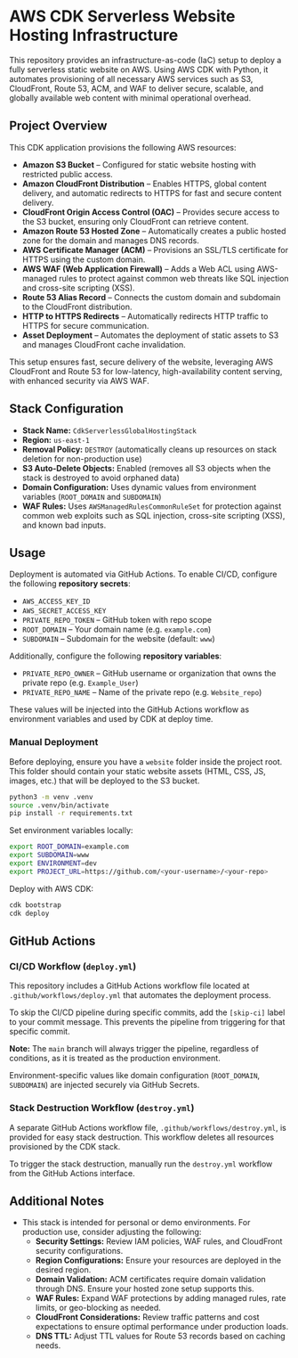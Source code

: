 # AWS CDK Serverless Website Hosting Infrastructure

This repository provides an infrastructure-as-code (IaC) setup to deploy a fully serverless static website on AWS. Using AWS CDK with Python, it automates provisioning of all necessary AWS services such as S3, CloudFront, Route 53, ACM, and WAF to deliver secure, scalable, and globally available web content with minimal operational overhead.

## Project Overview

This CDK application provisions the following AWS resources:

- **Amazon S3 Bucket** – Configured for static website hosting with restricted public access.
- **Amazon CloudFront Distribution** – Enables HTTPS, global content delivery, and automatic redirects to HTTPS for fast and secure content delivery.
- **CloudFront Origin Access Control (OAC)** – Provides secure access to the S3 bucket, ensuring only CloudFront can retrieve content.
- **Amazon Route 53 Hosted Zone** – Automatically creates a public hosted zone for the domain and manages DNS records.
- **AWS Certificate Manager (ACM)** – Provisions an SSL/TLS certificate for HTTPS using the custom domain.
- **AWS WAF (Web Application Firewall)** – Adds a Web ACL using AWS-managed rules to protect against common web threats like SQL injection and cross-site scripting (XSS).
- **Route 53 Alias Record** – Connects the custom domain and subdomain to the CloudFront distribution.
- **HTTP to HTTPS Redirects** – Automatically redirects HTTP traffic to HTTPS for secure communication.
- **Asset Deployment** – Automates the deployment of static assets to S3 and manages CloudFront cache invalidation.

This setup ensures fast, secure delivery of the website, leveraging AWS CloudFront and Route 53 for low-latency, high-availability content serving, with enhanced security via AWS WAF.

## Stack Configuration

- **Stack Name:** `CdkServerlessGlobalHostingStack`
- **Region:** `us-east-1`
- **Removal Policy:** `DESTROY` (automatically cleans up resources on stack deletion for non-production use)
- **S3 Auto-Delete Objects:** Enabled (removes all S3 objects when the stack is destroyed to avoid orphaned data)
- **Domain Configuration:** Uses dynamic values from environment variables (`ROOT_DOMAIN` and `SUBDOMAIN`)
- **WAF Rules:** Uses `AWSManagedRulesCommonRuleSet` for protection against common web exploits such as SQL injection, cross-site scripting (XSS), and known bad inputs.

## Usage

Deployment is automated via GitHub Actions. To enable CI/CD, configure the following **repository secrets**:

- `AWS_ACCESS_KEY_ID`
- `AWS_SECRET_ACCESS_KEY`
- `PRIVATE_REPO_TOKEN` – GitHub token with repo scope
- `ROOT_DOMAIN` – Your domain name (e.g. `example.com`)
- `SUBDOMAIN` – Subdomain for the website (default: `www`)

Additionally, configure the following **repository variables**:

- `PRIVATE_REPO_OWNER` – GitHub username or organization that owns the private repo (e.g. `Example_User`)
- `PRIVATE_REPO_NAME` – Name of the private repo (e.g. `Website_repo`)

These values will be injected into the GitHub Actions workflow as environment variables and used by CDK at deploy time.

### Manual Deployment

Before deploying, ensure you have a `website` folder inside the project root. This folder should contain your static website assets (HTML, CSS, JS, images, etc.) that will be deployed to the S3 bucket.

``` bash
python3 -m venv .venv
source .venv/bin/activate
pip install -r requirements.txt
```

Set environment variables locally:

``` bash
export ROOT_DOMAIN=example.com
export SUBDOMAIN=www
export ENVIRONMENT=dev
export PROJECT_URL=https://github.com/<your-username>/<your-repo>
```

Deploy with AWS CDK:

``` bash
cdk bootstrap
cdk deploy
```

## GitHub Actions

### CI/CD Workflow (`deploy.yml`)

This repository includes a GitHub Actions workflow file located at `.github/workflows/deploy.yml` that automates the deployment process.

To skip the CI/CD pipeline during specific commits, add the `[skip-ci]` label to your commit message. This prevents the pipeline from triggering for that specific commit.

**Note:** The `main` branch will always trigger the pipeline, regardless of conditions, as it is treated as the production environment.

Environment-specific values like domain configuration (`ROOT_DOMAIN`, `SUBDOMAIN`) are injected securely via GitHub Secrets.

### Stack Destruction Workflow (`destroy.yml`)

A separate GitHub Actions workflow file, `.github/workflows/destroy.yml`, is provided for easy stack destruction. This workflow deletes all resources provisioned by the CDK stack.

To trigger the stack destruction, manually run the `destroy.yml` workflow from the GitHub Actions interface.

## Additional Notes

- This stack is intended for personal or demo environments. For production use, consider adjusting the following:
  - **Security Settings:** Review IAM policies, WAF rules, and CloudFront security configurations.
  - **Region Configurations:** Ensure your resources are deployed in the desired region.
  - **Domain Validation:** ACM certificates require domain validation through DNS. Ensure your hosted zone setup supports this.
  - **WAF Rules:** Expand WAF protections by adding managed rules, rate limits, or geo-blocking as needed.
  - **CloudFront Considerations:** Review traffic patterns and cost expectations to ensure optimal performance under production loads.
  - **DNS TTL:** Adjust TTL values for Route 53 records based on caching needs.
